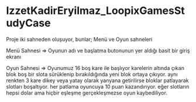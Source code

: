 # IzzetKadirEryilmaz_LoopixGamesStudyCase

Proje iki sahneden oluşuyor, bunlar; Menü ve Oyun sahneleri

Menü Sahnesi =>
Oyunun adı ve başlatma butonunun yer aldığı basit bir giriş ekranı

Oyun Sahnesi =>
Oyunumuz 16 boş kare ile başlıyor karelerin altında çıkan blok boş bir slota sürüklenip bırakıldığında yeni blok ortaya çıkıyor.
aynı renkten 3 kare dikey veya yatay olarak yanyana getirilirse bloklar patlayarak slotları boşaltıyor.
her patlama oyuncuya 10 puan kazandırıyor.
eğer slotların hepsi dolar ama hiçbir eşleşme gerçekleşmezse oyun kaybediliyor.
